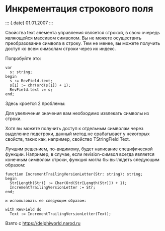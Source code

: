 Инкрементация строкового поля
=============================

::: {.date}
01.01.2007
:::

Свойства text элемента управления является строкой, в свою очередь
являющейся массивом символом. Вы не можете осуществить преобразование
символа в строку. Тем не менее, вы можете получить доступ ко всем
символам строки через их индекс.

Попробуйте это:

    var
      s: string;
    begin
      s := RevField.text;
      s[1] := chr(ord(s[1]) + 1);
      RevField.text := s;
    end;

Здесь кроется 2 проблемы:

Для увеличения значения вам необходимо извлекать символы из строки.

Хотя вы можете получить доступ к отдельным символам через выделение
подстроки, данный метод не срабатывает у некоторых свойств, таких как,
например, свойство TStringField Text.

Лучшим решением, по-видимому, будет написание специфической функции.
Например, в случае, если revision-символ всегда является конечным
символом строки, функция могла бы выглядеть следующим образом:

    function IncrementTrailingVersionLetter(Str: string): string;
    begin 
      Str[Length(Str)] := Char(Ord(Str[Length(Str)]) + 1);
      IncrementTrailingVersionLetter := Str;
    end;
     
    и использовать ее следующим образом:
     
    with RevField do
      Text := IncrementTrailingVersionLetter(Text);

Взято с <https://delphiworld.narod.ru>
